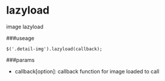 lazyload
====

image lazyload

###useage

    $('.detail-img').lazyload(callback);

###params

* callback[option]: callback function for image loaded to call
